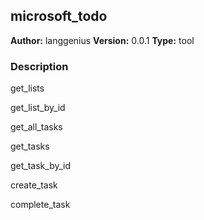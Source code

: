 ## microsoft_todo

**Author:** langgenius
**Version:** 0.0.1
**Type:** tool

### Description

get_lists

get_list_by_id

get_all_tasks

get_tasks

get_task_by_id

create_task

complete_task
